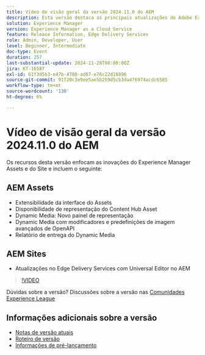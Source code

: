 ```yaml
---
title: Vídeo de visão geral da versão 2024.11.0 do AEM
description: Esta versão destaca as principais atualizações do Adobe Experience Manager (AEM) Sites e do Assets, incluindo extensibilidade aprimorada da interface, novas opções de representação, modificadores de imagem avançados e melhorias no Edge Delivery Services com o Editor universal no AEM.
solution: Experience Manager
version: Experience Manager as a Cloud Service
feature: Release Information, Edge Delivery Services
role: Admin, Developer, User
level: Beginner, Intermediate
doc-type: Event
duration: 257
last-substantial-update: 2024-11-28T00:00:00Z
jira: KT-16587
exl-id: 61f3d5b3-e47b-4780-ad87-e76c22d18896
source-git-commit: 91f20c3e9ee5ae5b259d5cb3da476974acdc6585
workflow-type: tm+mt
source-wordcount: '130'
ht-degree: 6%

---
```


# Vídeo de visão geral da versão 2024.11.0 do AEM

Os recursos desta versão enfocam as inovações do Experience Manager Assets e do Site e incluem o seguinte:

## AEM Assets

* Extensibilidade da interface do Assets&#x200B;
* Disponibilidade de representação do Content Hub Asset&#x200B;
* Dynamic Media: Novo painel de representação&#x200B;
* Dynamic Media com modificadores e predefinições de &#x200B;imagem avançados de OpenAPI&#x200B;
* Relatório de entrega do Dynamic Media&#x200B;

## AEM Sites

* Atualizações no Edge Delivery Services com &#x200B;Universal Editor no AEM

>[!VIDEO](https://video.tv.adobe.com/v/3440925/?learn=on&enablevpops&captions=por_br)

Dúvidas sobre a versão?  Discussões sobre a versão nas [Comunidades Experience League](https://adobe.ly/3ZKpM0u)

## Informações adicionais sobre a versão

* [Notas de versão atuais](https://experienceleague.adobe.com/docs/experience-manager-cloud-service/content/release-notes/home.html?lang=pt-BR)
* [Roteiro de versão](https://experienceleague.adobe.com/docs/experience-manager-release-information/aem-release-updates/update-releases-roadmap.html?lang=pt-BR)
* [Informações de pré-lançamento](https://experienceleague.adobe.com/docs/experience-manager-cloud-service/content/release-notes/prerelease.html?lang=pt-BR)
